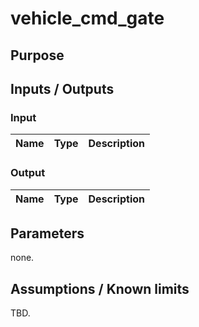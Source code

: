 # vehicle_cmd_gate

## Purpose

## Inputs / Outputs

### Input

| Name | Type | Description |
| ---- | ---- | ----------- |

### Output

| Name | Type | Description |
| ---- | ---- | ----------- |

## Parameters

none.

## Assumptions / Known limits

TBD.
